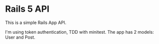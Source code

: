 # Rails 5 API

This is a simple Rails App API.

I'm using token authentication, TDD with minitest. The app has 2 models: User and Post.

